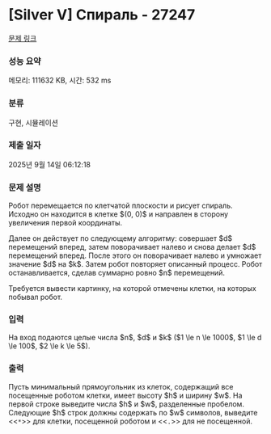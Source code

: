 # [Silver V] Спираль - 27247 

[문제 링크](https://www.acmicpc.net/problem/27247) 

### 성능 요약

메모리: 111632 KB, 시간: 532 ms

### 분류

구현, 시뮬레이션

### 제출 일자

2025년 9월 14일 06:12:18

### 문제 설명

<p>Робот перемещается по клетчатой плоскости и рисует спираль. Исходно он находится в клетке $(0, 0)$ и направлен в сторону увеличения первой координаты. </p>

<p>Далее он действует по следующему алгоритму: совершает $d$ перемещений вперед, затем поворачивает налево и снова делает $d$ перемещений вперед. После этого он поворачивает налево и умножает значение $d$ на $k$. Затем робот повторяет описанный процесс. Робот останавливается, сделав суммарно ровно $n$ перемещений.</p>

<p>Требуется вывести картинку, на которой отмечены клетки, на которых побывал робот.</p>

### 입력 

 <p>На вход подаются целые числа $n$, $d$ и $k$ ($1 \le n \le 1000$, $1 \le d \le 100$, $2 \le k \le 5$).</p>

### 출력 

 <p>Пусть минимальный прямоугольник из клеток, содержащий все посещенные роботом клетки, имеет высоту $h$ и ширину $w$. На первой строке выведите числа $h$ и $w$, разделенные пробелом. Следующие $h$ строк должны содержать по $w$ символов, выведите <<<code>*</code>>> для клетки, посещенной роботом и <<<code>.</code>>> для не посещенной.</p>


